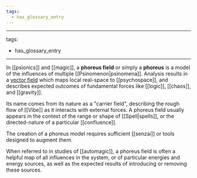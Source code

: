 ```yaml
---
tags:
  - has_glossary_entry
---
```


---
tags:
  - has_glossary_entry
---

In [[psionics]] and [[magic]], a **phoreus field** or simply a **phoreus** is a model of the influences of multiple [[Psinomenon|psinomena]]. Analysis results in a [vector field](https://en.wikipedia.org/wiki/Vector_field) which maps local real-space to [[psychospace]], and describes expected outcomes of fundamental forces like [[logic]], [[chaos]], and [[gravity]]. 

Its name comes from its nature as a "carrier field", describing the rough flow of [[Vibe]] as it interacts with external forces. A phoreus field usually appears in the context of the range or shape of [[Spell|spells]], or the directed-nature of a particular [[confluence]]. 

The creation of a phoreus model requires sufficient [[senzai]] or tools designed to augment them.

When referred to in studies of [[automagic]], a phoreus field is often a helpful map of all influences in the system, or of particular energies and energy sources, as well as the expected results of introducing or removing these sources.
